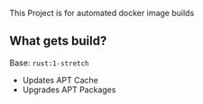 This Project is for automated docker image builds

## What gets build?

Base: `rust:1-stretch`
- Updates APT Cache
- Upgrades APT Packages
<!-- - Installs `kcov` - it just dosnt work -->
